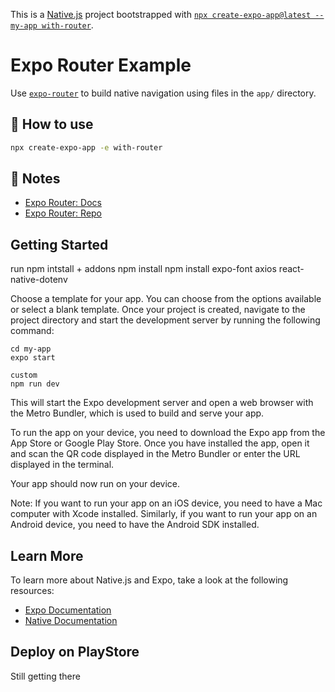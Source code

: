 This is a [Native.js](https://reactnative.dev/docs/) project bootstrapped with [`npx create-expo-app@latest --my-app with-router`](https://docs.expo.dev/tutorial/introduction/).

# Expo Router Example
Use [`expo-router`](https://expo.github.io/router) to build native navigation using files in the `app/` directory.

## 🚀 How to use

```sh
npx create-expo-app -e with-router
```

## 📝 Notes

- [Expo Router: Docs](https://expo.github.io/router)
- [Expo Router: Repo](https://github.com/expo/router)

## Getting Started

run npm intstall + addons
npm install 
npm install expo-font axios react-native-dotenv

Choose a template for your app. You can choose from the options available or select a blank template.
Once your project is created, navigate to the project directory and start the development server by running the following command:

```
cd my-app
expo start

custom
npm run dev
```

This will start the Expo development server and open a web browser with the Metro Bundler, which is used to build and serve your app.

To run the app on your device, you need to download the Expo app from the App Store or Google Play Store. Once you have installed the app, open it and scan the QR code displayed in the Metro Bundler or enter the URL displayed in the terminal.

Your app should now run on your device.

Note: If you want to run your app on an iOS device, you need to have a Mac computer with Xcode installed. Similarly, if you want to run your app on an Android device, you need to have the Android SDK installed.

## Learn More

To learn more about Native.js and Expo, take a look at the following resources:

- [Expo Documentation](https://docs.expo.dev/)
- [Native Documentation](https://reactnative.dev/)

## Deploy on PlayStore
Still getting there 
<!-- Check out our [Next.js deployment documentation](https://nextjs.org/docs/deployment) for more details. -->